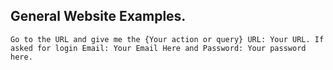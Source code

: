 ## General Website Examples.

```
Go to the URL and give me the {Your action or query} URL: Your URL. If asked for login Email: Your Email Here and Password: Your password here.
```
